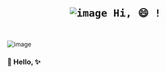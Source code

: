 


# <div align="center"> <code> ![image](https://github.com/weston6/weston6/assets/46282365/c3984722-5cb2-4700-9e30-ef8f89bf28ec) Hi, 😄 ! </code></div>



<br>

![image](https://github.com/weston6/weston6/assets/46282365/799c69cd-43f7-4628-80f4-14d4633b8df9)

### 👹 Hello, ✨
<br>



